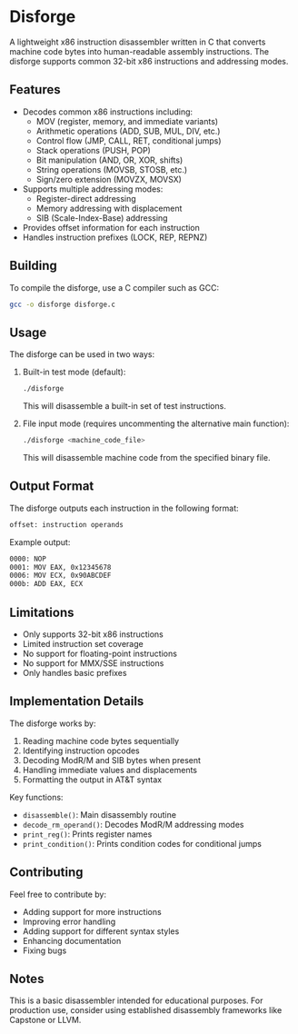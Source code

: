 # Disforge

A lightweight x86 instruction disassembler written in C that converts machine code bytes into human-readable assembly instructions. The disforge supports common 32-bit x86 instructions and addressing modes.

## Features

- Decodes common x86 instructions including:
  - MOV (register, memory, and immediate variants)
  - Arithmetic operations (ADD, SUB, MUL, DIV, etc.)
  - Control flow (JMP, CALL, RET, conditional jumps)
  - Stack operations (PUSH, POP)
  - Bit manipulation (AND, OR, XOR, shifts)
  - String operations (MOVSB, STOSB, etc.)
  - Sign/zero extension (MOVZX, MOVSX)
- Supports multiple addressing modes:
  - Register-direct addressing
  - Memory addressing with displacement
  - SIB (Scale-Index-Base) addressing
- Provides offset information for each instruction
- Handles instruction prefixes (LOCK, REP, REPNZ)

## Building

To compile the disforge, use a C compiler such as GCC:

```bash
gcc -o disforge disforge.c
```

## Usage

The disforge can be used in two ways:

1. Built-in test mode (default):
   
   ```bash
   ./disforge
   ```
   This will disassemble a built-in set of test instructions.

2. File input mode (requires uncommenting the alternative main function):

   ```bash
   ./disforge <machine_code_file>
   ```
   This will disassemble machine code from the specified binary file.

## Output Format

The disforge outputs each instruction in the following format:

```bash
offset: instruction operands
```

Example output:

```bash
0000: NOP
0001: MOV EAX, 0x12345678
0006: MOV ECX, 0x90ABCDEF
000b: ADD EAX, ECX
```

## Limitations

- Only supports 32-bit x86 instructions
- Limited instruction set coverage
- No support for floating-point instructions
- No support for MMX/SSE instructions
- Only handles basic prefixes

## Implementation Details

The disforge works by:

1. Reading machine code bytes sequentially
2. Identifying instruction opcodes
3. Decoding ModR/M and SIB bytes when present
4. Handling immediate values and displacements
5. Formatting the output in AT&T syntax

Key functions:

- ```disassemble()```: Main disassembly routine
- ```decode_rm_operand()```: Decodes ModR/M addressing modes
- ```print_reg()```: Prints register names
- ```print_condition()```: Prints condition codes for conditional jumps

## Contributing

Feel free to contribute by:

- Adding support for more instructions
- Improving error handling
- Adding support for different syntax styles
- Enhancing documentation
- Fixing bugs

## Notes

This is a basic disassembler intended for educational purposes. For production use, consider using established disassembly frameworks like Capstone or LLVM.
